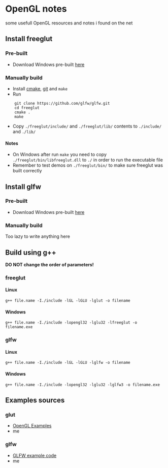 # OpenGL notes
some usefull OpenGL resources and notes i found on the net

## Install freeglut
### Pre-built
- Download Windows pre-built [here](https://www.transmissionzero.co.uk/software/freeglut-devel/)
### Manually build
- Install [cmake](https://cmake.org/), [git](https://git-scm.com/) and `make`
- Run
```
    git clone https://github.com/glfw/glfw.git
    cd freeglut
    cmake .
    make
```
- Copy `./freeglut/include/` and `./freeglut/lib/` contents to `./include/` and `./lib/`
#### Notes
- On Windows after run `make` you need to copy `./freeglut/bin/libfreeglut.dll` to `./` in order to run the executable file
- Remember to test demos on `./freeglut/bin/` to make sure freeglut was built correctly

## Install glfw
### Pre-built
- Download Windows pre-built [here](https://www.glfw.org/download.html)
### Manually build
Too lazy to write anything here

## Build using g++
**DO NOT change the order of parameters!**
### freeglut
#### Linux
`g++ file.name -I./include -lGL -lGLU -lglut -o filename`
#### Windows
`g++ file.name -I./include -lopengl32 -lglu32 -lfreeglut -o filename.exe`
### glfw
#### Linux
`g++ file.name -I./include -lGL -lGLU -lglfw -o filename`
#### Windows
`g++ file.name -I./include -lopengl32 -lglu32 -lglfw3 -o filename.exe`

## Examples sources
### glut
- [OpenGL Examples](https://cs.lmu.edu/~ray/notes/openglexamples/)
- me
### glfw
- [GLFW example code](https://www.glfw.org/documentation.html)
- me
